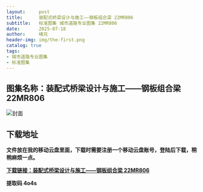 ```yaml
---
layout:     post
title:      装配式桥梁设计与施工——钢板组合梁 22MR806
subtitle:   标准图集 城市道路专业图集 22MR806
date:       2025-07-18
author:     峰兄
header-img: img/the-first.png
catalog: true
tags:
- 城市道路专业图集
- 标准图集
---
```

## 图集名称：装配式桥梁设计与施工——钢板组合梁 22MR806
![封面](https://pic1.imgdb.cn/item/6879fcc058cb8da5c8c2a6ec.jpg)


## 下载地址 
**文件放在我的移动云盘里面，下载时需要注册一个移动云盘账号，登陆后下载，稍稍麻烦一点。**  
  
[**下载链接：装配式桥梁设计与施工——钢板组合梁 22MR806**](https://caiyun.139.com/w/i/2oxwE155PQGi3)


**提取码 4o4s**

